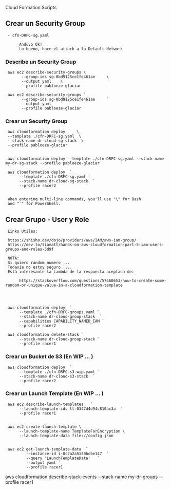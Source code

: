 Cloud Formation Scripts


## Crear un Security Group

     - cfn-DRFC-sg.yaml

          Anduvo Ok!
          Lo bueno, hace el attach a la Default Network

### Describe un Security Group

     aws ec2 describe-security-groups \
           --group-ids sg-0bd9125ce1fe461ae     \
           --output yaml    \
           --profile pabloeze-glaciar

     aws ec2 describe-security-groups `
           --group-ids sg-0bd9125ce1fe461ae     `
           --output yaml    `
           --profile pabloeze-glaciar

### Crear un Security Group

     aws cloudformation deploy     \
     --template ./cfn-DRFC-sg.yaml  \
     --stack-name dr-cloud-sg-stack  \
     --profile pabloeze-glaciar


     aws cloudformation deploy --template ./cfn-DRFC-sg.yaml --stack-name my-dr-sg-stack --profile pabloeze-glaciar

     aws cloudformation deploy  `
          --template ./cfn-DRFC-sg.yaml `
          --stack-name dr-cloud-sg-stack  `
          --profile racer2
     

     When entering multi-line commands, you'll use "\" for Bash 
     and "`" for PowerShell.
     
     
## Crear Grupo - User y Role

     Links Utiles:

     https://shisho.dev/dojo/providers/aws/IAM/aws-iam-group/
     https://dev.to/tiamatt/hands-on-aws-cloudformation-part-5-iam-users-groups-and-roles-5d9f

     NOTA:
     Si quiero random numero ...
     Todavía no estoy seguro ....
     Está interesante la Lambda de la respuesta aceptada de:

          https://stackoverflow.com/questions/57660653/how-to-create-some-random-or-unique-value-in-a-cloudformation-template




     aws cloudformation deploy  `
          --template ./cfn-DRFC-groups.yaml `
          --stack-name dr-cloud-group-stack  `
          --capabilities CAPABILITY_NAMED_IAM `
          --profile racer2

     aws cloudformation delete-stack `
          --stack-name dr-cloud-group-stack `
          --profile racer1


### Crear un Bucket de S3 (En WIP ... )

     aws cloudformation deploy  `
          --template ./cfn-DRFC-s3-wip.yaml `
          --stack-name dr-cloud-s3-stack  `
          --profile racer2

### Crear un Launch Template (En WIP ... )


     aws ec2 describe-launch-templates   `
          --launch-template-ids lt-0347d4d94c810ac3a  `
          --profile racer1


     aws ec2 create-launch-template \
          --launch-template-name TemplateForEncryption \
          --launch-template-data file://config.json


     aws ec2 get-launch-template-data  `
             --instance-id i-0c2a2a5130bcbe147  `
             --query 'LaunchTemplateData'   `
             --output yaml `
             --profile racer1
             
aws cloudformation describe-stack-events --stack-name my-dr-groups --profile racer1

